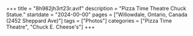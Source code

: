 +++
title = "8h982jh3rt23r.avif"
description = "Pizza Time Theatre Chuck Statue."
startdate = "2024-00-00"
pages = ["Willowdale, Ontario, Canada (2452 Sheppard Ave)"]
tags = ["Photos"]
categories = ["Pizza Time Theatre", "Chuck E. Cheese's"]
+++
